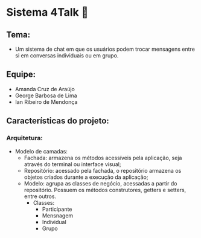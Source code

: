 # Sistema 4Talk 💬

## Tema:
- Um sistema de chat em que os usuários podem trocar mensagens entre si em conversas individuais ou em grupo.

## Equipe:
- Amanda Cruz de Araújo
- George Barbosa de Lima
- Ian Ribeiro de Mendonça

## Características do projeto:

### Arquitetura:
- Modelo de camadas:
  - Fachada: armazena os métodos acessíveis pela aplicação, seja através do terminal ou interface visual;
  - Repositório: acessado pela fachada, o repositório armazena os objetos criados durante a execução da aplicação;
  - Modelo: agrupa as classes de negócio, acessadas a partir do repositório. Possuem os métodos construtores, getters e setters, entre outros.
    - Classes:
      - Participante
      - Mensnagem
      - Individual
      - Grupo
 
